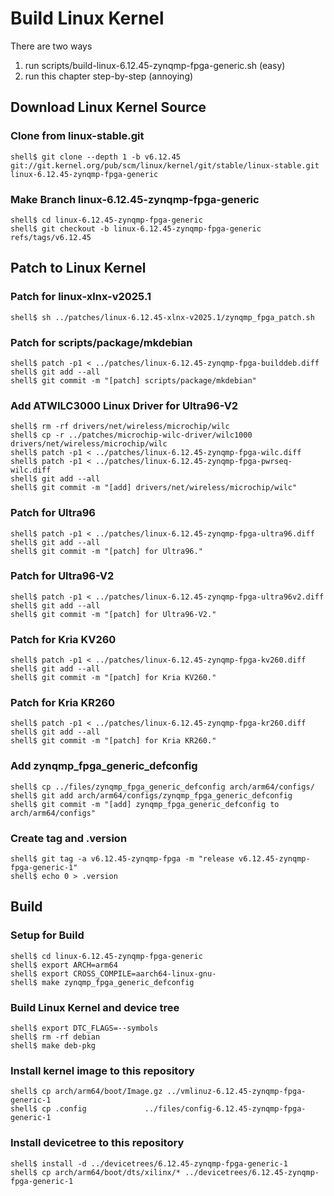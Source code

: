 # Build Linux Kernel

There are two ways

1. run scripts/build-linux-6.12.45-zynqmp-fpga-generic.sh (easy)
2. run this chapter step-by-step (annoying)

## Download Linux Kernel Source

### Clone from linux-stable.git

```console
shell$ git clone --depth 1 -b v6.12.45 git://git.kernel.org/pub/scm/linux/kernel/git/stable/linux-stable.git linux-6.12.45-zynqmp-fpga-generic
```

### Make Branch linux-6.12.45-zynqmp-fpga-generic

```console
shell$ cd linux-6.12.45-zynqmp-fpga-generic
shell$ git checkout -b linux-6.12.45-zynqmp-fpga-generic refs/tags/v6.12.45
```

## Patch to Linux Kernel

### Patch for linux-xlnx-v2025.1

```console
shell$ sh ../patches/linux-6.12.45-xlnx-v2025.1/zynqmp_fpga_patch.sh 
```

### Patch for scripts/package/mkdebian

```console
shell$ patch -p1 < ../patches/linux-6.12.45-zynqmp-fpga-builddeb.diff
shell$ git add --all
shell$ git commit -m "[patch] scripts/package/mkdebian"
```

### Add ATWILC3000 Linux Driver for Ultra96-V2

```console
shell$ rm -rf drivers/net/wireless/microchip/wilc
shell$ cp -r ../patches/microchip-wilc-driver/wilc1000 drivers/net/wireless/microchip/wilc
shell$ patch -p1 < ../patches/linux-6.12.45-zynqmp-fpga-wilc.diff 
shell$ patch -p1 < ../patches/linux-6.12.45-zynqmp-fpga-pwrseq-wilc.diff
shell$ git add --all
shell$ git commit -m "[add] drivers/net/wireless/microchip/wilc"
```

### Patch for Ultra96

```console
shell$ patch -p1 < ../patches/linux-6.12.45-zynqmp-fpga-ultra96.diff
shell$ git add --all
shell$ git commit -m "[patch] for Ultra96."
```

### Patch for Ultra96-V2

```console
shell$ patch -p1 < ../patches/linux-6.12.45-zynqmp-fpga-ultra96v2.diff 
shell$ git add --all
shell$ git commit -m "[patch] for Ultra96-V2."
```

### Patch for Kria KV260

```console
shell$ patch -p1 < ../patches/linux-6.12.45-zynqmp-fpga-kv260.diff 
shell$ git add --all
shell$ git commit -m "[patch] for Kria KV260."
```

### Patch for Kria KR260

```console
shell$ patch -p1 < ../patches/linux-6.12.45-zynqmp-fpga-kr260.diff 
shell$ git add --all
shell$ git commit -m "[patch] for Kria KR260."
```

### Add zynqmp_fpga_generic_defconfig

```console
shell$ cp ../files/zynqmp_fpga_generic_defconfig arch/arm64/configs/
shell$ git add arch/arm64/configs/zynqmp_fpga_generic_defconfig
shell$ git commit -m "[add] zynqmp_fpga_generic_defconfig to arch/arm64/configs"
```

### Create tag and .version

```console
shell$ git tag -a v6.12.45-zynqmp-fpga -m "release v6.12.45-zynqmp-fpga-generic-1"
shell$ echo 0 > .version
```

## Build

### Setup for Build 

```console
shell$ cd linux-6.12.45-zynqmp-fpga-generic
shell$ export ARCH=arm64
shell$ export CROSS_COMPILE=aarch64-linux-gnu-
shell$ make zynqmp_fpga_generic_defconfig
```

### Build Linux Kernel and device tree

```console
shell$ export DTC_FLAGS=--symbols
shell$ rm -rf debian
shell$ make deb-pkg
```

### Install kernel image to this repository

```console
shell$ cp arch/arm64/boot/Image.gz ../vmlinuz-6.12.45-zynqmp-fpga-generic-1
shell$ cp .config             ../files/config-6.12.45-zynqmp-fpga-generic-1
```

### Install devicetree to this repository

```console
shell$ install -d ../devicetrees/6.12.45-zynqmp-fpga-generic-1
shell$ cp arch/arm64/boot/dts/xilinx/* ../devicetrees/6.12.45-zynqmp-fpga-generic-1
```
